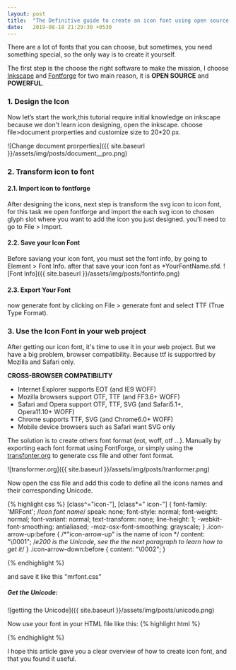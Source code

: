 ```yaml
---
layout: post
title:  "The Definitive guide to create an icon font using open source software"
date:   2019-08-18 21:29:30 +0530
---
```

There are a lot of fonts that you can choose, but sometimes, you need something special, so the only way is to create it yourself.

The first step is the choose the right software to make the mission,  I choose [Inkscape][Inkscape] and [Fontforge][fontforge] for  two main reason, it is **OPEN SOURCE** and **POWERFUL**.

### 1. Design the Icon

Now let’s start the work,this tutorial require initial knowledge on inkscape because we don't learn icon designing, open the inkscape. choose file>document prorperties and customize size to 20*20 px.


![Change document prorperties]({{ site.baseurl }}/assets/img/posts/document__pro.png)

### 2. Transform icon to font
#### 2.1. Import icon to fontforge

After designing the icons, next step is transform the svg icon to icon font, for this task we open fontforge and import the each svg icon to chosen glyph slot where you want to add the icon you just designed.  you’ll need to go to File > Import.

#### 2.2. Save your Icon Font

Before saviang your icon font, you must set the font info, by going to Element > Font Info. after that save your icon font as *YourFontName.sfd.
![Font Info]({{ site.baseurl }}/assets/img/posts/fontinfo.png)


#### 2.3. Export Your Font
now generate font by clicking on File > generate font and select TTF (True Type Format).

### 3. Use the Icon Font in your web project

After getting our icon font, it's time to use it in your web project. But we have a big problem, browser compatibility. Because ttf is supportred by Mozilla and Safari only. 

**CROSS-BROWSER COMPATIBILITY**
* Internet Explorer supports EOT (and IE9 WOFF)
* Mozilla browsers support OTF, TTF (and FF3.6+ WOFF)
* Safari and Opera support OTF, TTF, SVG (and Safari5.1+, Opera11.10+ WOFF)
* Chrome supports TTF, SVG (and Chrome6.0+ WOFF)
* Mobile device browsers such as Safari want SVG only

The solution is to create others font format (eot, woff, otf ...).
Manually by exporting each font format using FontForge, or simply using the  [transfonter.org](https://transfonter.org/) to generate css file and other font format.

![transformer.org]({{ site.baseurl }}/assets/img/posts/tranformer.png)

Now open the css file and add this code to define all the icons names and their corresponding Unicode.

{% highlight css %}
[class^="icon-"], [class*=" icon-"] {
  font-family: 'MRFont'; /*Icon font name*/
  speak: none;
  font-style: normal;
  font-weight: normal;
  font-variant: normal;
  text-transform: none;
  line-height: 1;
  -webkit-font-smoothing: antialiased;
  -moz-osx-font-smoothing: grayscale;
}
.icon-arrow-up:before {        /*"icon-arrow-up" is the name of icon  */
  content: "\0001";          /*e200 is the Unicode, see the the next paragraph to learn how to get it*/
}
.icon-arrow-down:before {
  content: "\0002";
}


{% endhighlight %}

and save it like this "mrfont.css"

##### Get the Unicode:

![getting the Unicode]({{ site.baseurl }}/assets/img/posts/unicode.png)




Now use your font in your HTML file like this:
{% highlight html %}
<html>
    <head>
      <link rel="stylesheet" href="mrfont.css" type="text/css">
      <title>icon font toturial</title>
    </head>
    <body>
      <i class="icon-arrow-up"></i>
      <i class="icon-arrow-down"></i>
    </body>
</html>
{% endhighlight %}



 I hope this article gave you a clear overview of how to create icon font, and that you found it useful.



[inkscape]: https://inkscape.com
[fontforge]:   http://fontforge.github.io/en-US/
